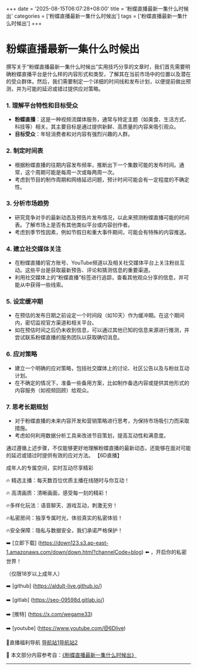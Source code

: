 +++
date = '2025-08-15T06:07:28+08:00'
title = '粉蝶直播最新一集什么时候出'
categories = ['粉蝶直播最新一集什么时候出']
tags = ['粉蝶直播最新一集什么时候出']
+++

# 粉蝶直播最新一集什么时候出

撰写关于“粉蝶直播最新一集什么时候出”实用技巧分享的文章时，我们首先需要明确粉蝶直播平台是什么样的内容形式和类型，了解其在当前市场中的位置以及潜在的受众群体。然后，我们需要制定一个详细的时间线和发布计划，以便提前做出预测，并为可能的延迟或错过提供应对策略。

### 1. 理解平台特性和目标受众
- **粉蝶直播**：这是一种视频流媒体服务，通常与特定主题（如美食、生活方式、科技等）相关。其主要目标是通过提供新鲜、高质量的内容来吸引观众。
- **目标受众**：年轻消费者和对内容有强烈兴趣的人群。

### 2. 制定时间表
- 根据粉蝶直播的往期内容发布频率，推断出下一个集数可能的发布时间。通常，这个周期可能是每周一次或每两周一次。
- 考虑到节目的制作周期和网络延迟问题，预计时间可能会有一定程度的不确定性。

### 3. 分析市场趋势
- 研究竞争对手的最新动态及预告片发布情况，以此来预测粉蝶直播可能的时间表。了解市场上是否有其他类似平台或内容创作者。
- 考虑到季节性因素，例如节假日和重大事件期间，可能会有特殊的内容推送。

### 4. 建立社交媒体关注
- 在粉蝶直播的官方账号、YouTube频道以及相关社交媒体平台上关注粉丝互动。这些平台是获取最新预告、评论和猜测信息的重要渠道。
- 利用社交媒体上的“粉蝶直播”标签进行追踪，查看其他观众分享的信息，并可能从中获得一些线索。

### 5. 设定缓冲期
- 在预估的发布日期之前设定一个时间段（如10天）作为缓冲期。在这个期间内，密切监视官方渠道和相关平台。
- 如在预估时间之后仍未收到信息，可以通过其他已知的信息来源进行推测，并尝试联系粉蝶直播的服务团队以获取确切消息。

### 6. 应对策略
- 建立一个明确的应对策略，包括社交媒体上的讨论、社区公告以及与粉丝互动计划。
- 在不确定的情况下，准备一些备用方案，比如制作备选内容或提供其他形式的内容服务（如视频回顾）给观众。

### 7. 思考长期规划
- 对于粉蝶直播的未来内容开发和营销策略进行思考，为保持市场吸引力而采取措施。
- 考虑如何利用数据分析工具来改进节目策划，提高互动性和满意度。

通过遵循上述步骤，不仅能够更好地理解粉蝶直播的最新动态，还能够在面对可能的延迟或错过时提供有效的应对方法。
【6D直播】

 成年人的专属空间，实时互动尽享精彩

🔥 精选主播：每天数百位优质主播在线随时与你互动！

🔥 高清画质：清晰画面，感受每一刻的精彩！

🔥多样化玩法：语音聊天、游戏互动，刺激无穷！

🔥私密房间：独享专属时光，体验真实的私密体验！

🔥安全保障：隐私与数据安全，我们承诺严格保护！

➡️ [立即下载] (https://down123.s3.ap-east-1.amazonaws.com/down/down.html?channelCode=blog) ⬅️ ，开启你的私密世界！

 （仅限18岁以上成年人）

➡️ [github] (https://aldult-live.github.io/)

➡️ [gitlab] (https://seo-09598d.gitlab.io/)

➡️ [推特] (https://x.com/wegame33)

➡️ [youtube] (https://www.youtube.com/@6Dlive)

🔞直播福利导航   [导航站1](https://webstack-86085a.gitlab.io/)[导航站2](https://onlygit123-2.github.io/)

📘 本文部分内容参考自：[《粉蝶直播最新一集什么时候出》](https://webstack-hugo-6.pages.dev/)

---
